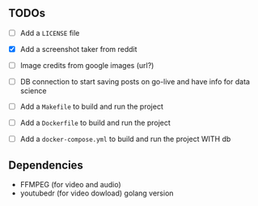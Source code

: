 ## TODOs

- [ ] Add a `LICENSE` file
- [x] Add a screenshot taker from reddit
- [ ] Image credits from google images (url?)
- [ ] DB connection to start saving posts on go-live and have info for data science
- [ ] Add a `Makefile` to build and run the project
- [ ] Add a `Dockerfile` to build and run the project
- [ ] Add a `docker-compose.yml` to build and run the project WITH db


## Dependencies

- FFMPEG (for video and audio)
- youtubedr (for video dowload) golang version
